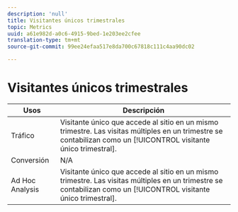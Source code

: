 ```yaml
---
description: 'null'
title: Visitantes únicos trimestrales
topic: Metrics
uuid: a61e982d-a0c6-4915-9bed-1e203ee2cfee
translation-type: tm+mt
source-git-commit: 99ee24efaa517e8da700c67818c111c4aa90dc02

---
```



# Visitantes únicos trimestrales

| Usos | Descripción |
|---|---|
| Tráfico | Visitante único que accede al sitio en un mismo trimestre. Las visitas múltiples en un trimestre se contabilizan como un [!UICONTROL visitante único trimestral]. |
| Conversión | N/A |
| Ad Hoc Analysis | Visitante único que accede al sitio en un mismo trimestre. Las visitas múltiples en un trimestre se contabilizan como un [!UICONTROL visitante único trimestral]. |


